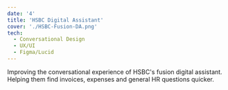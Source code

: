 ```yaml
---
date: '4'
title: 'HSBC Digital Assistant'
cover: './HSBC-Fusion-DA.png'
tech:
  - Conversational Design
  - UX/UI
  - Figma/Lucid
---
```


Improving the conversational experience of HSBC's fusion digital assistant. Helping them find invoices, expenses and general HR questions quicker.

